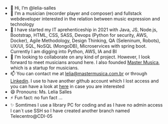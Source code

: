 - 👋 Hi, I’m @lelia-salles 
- 👀 I’m a musician (recorder player and composer) and fullstack webdeveloper interested in the relation between music expression and technology
- 🌱 I have started my IT aprehenticeship in 2021 with Java, JS, Node.js, Bootstrap, HTML, CSS, SASS, Devops (Python for security, AWS, Docker), Agile Methodology, Design Thinking, QA (Seleninum, Robots), UX/UI, SQL, NoSQL (MongoDB), Microservices with spring boot. Currently I am digging into Python, AWS, IA and BI
- 💞️ I’m looking to collaborate on any kind of project. However, I look forward to meet musicians around here. I also founded [Master Musica](https://www.mastermusica.com.br), which is a startup for musicians.
- 📫 You can contact me at lelia@mastermusica.com.br or through [Linkedin](https://www.linkedin.com/in/leliasalles). I use to have another github account which I lost access and you can have a look at [here](https://www.github.com/leliasalles) in case you are interested
- 😄 Pronouns: Ms. Lelia Salles
- ⚡ Fun fact: no fun fact ...
- ✨ Somtimes I use a library PC for coding and as I have no admin access I can´t use SSH so I have created another branch named Telecentro@CDI-05

<!---
lelia-salles/lelia-salles is a ✨ special ✨ repository because its `README.md` (this file) appears on your GitHub profile.
You can click the Preview link to take a look at your changes.
--->
